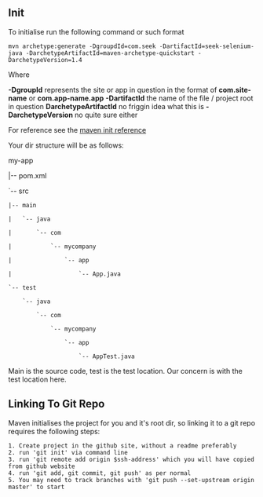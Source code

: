## Init

To initialise run the following command or such format 

```
mvn archetype:generate -DgroupdId=com.seek -DartifactId=seek-selenium-java -DarchetypeArtifactId=maven-archetype-quickstart -DarchetypeVersion=1.4
```

Where

**-DgroupId** represents the site or app in question in the format of **com.site-name** or **com.app-name.app** 
**-DartifactId** the name of the file / project root in question
**DarchetypeArtifactId** no friggin idea what this is
**-DarchetypeVersion** no quite sure either


For reference see the [maven init reference](https://maven.apache.org/guides/getting-started/maven-in-five-minutes.html)

Your dir structure will be as follows:

my-app

|-- pom.xml

`-- src

    |-- main

    |   `-- java

    |       `-- com

    |           `-- mycompany

    |               `-- app

    |                   `-- App.java

    `-- test

        `-- java

            `-- com

                `-- mycompany

                    `-- app

                        `-- AppTest.java

Main is the source code, test is the test location. Our concern is with the test location here.

## Linking To Git Repo

Maven initialises the project for you and it's root dir, so linking it to a git repo requires the following steps:

```
1. Create project in the github site, without a readme preferably
2. run 'git init' via command line
3. run 'git remote add origin $ssh-address' which you will have copied from github website
4. run 'git add, git commit, git push' as per normal
5. You may need to track branches with 'git push --set-upstream origin master' to start
```